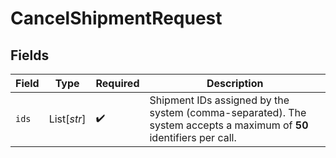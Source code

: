 # CancelShipmentRequest


## Fields

| Field                                                                                                               | Type                                                                                                                | Required                                                                                                            | Description                                                                                                         |
| ------------------------------------------------------------------------------------------------------------------- | ------------------------------------------------------------------------------------------------------------------- | ------------------------------------------------------------------------------------------------------------------- | ------------------------------------------------------------------------------------------------------------------- |
| `ids`                                                                                                               | List[*str*]                                                                                                         | :heavy_check_mark:                                                                                                  | Shipment IDs assigned by the system (comma-separated). The system accepts a maximum of **50** identifiers per call. |